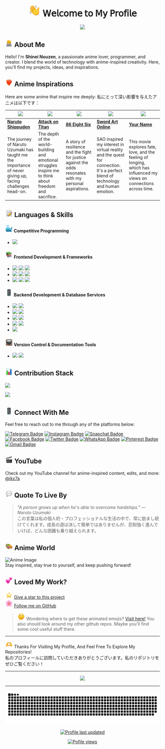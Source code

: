 <h1 align="center">
<img src="https://raw.githubusercontent.com/Shineii86/Emojis/main/People/Waving%20Hand.webp" alt="Waving Hand" width="40" height="40" /> 𝖶𝖾𝗅𝖼𝗈𝗆𝖾 𝗍𝗈 𝖬𝗒 𝖯𝗋𝗈𝖿𝗂𝗅𝖾
  
</h1>
<div align="center">
<img src="https://c.tenor.com/iZjSGTjKzyQAAAAC/tenor.gif">
</div>

## <img src="https://raw.githubusercontent.com/Shineii86/Emojis/main/People/Technologist.webp" alt="Technologist" width="25" height="25" /> About Me
Hello! I'm **Shinei Nouzen**, a passionate anime lover, programmer, and creator. I blend the world of technology with anime-inspired creativity. Here, you'll find my projects, ideas, and inspirations. 

## <img src="https://raw.githubusercontent.com/Shineii86/Emojis/main/Symbols/Heart%20On%20Fire.webp" alt="Heart On Fire" width="25" height="25" /> Anime Inspirations
Here are some anime that inspire me deeply:
私にとって深い影響を与えたアニメは以下です：

| <img src="https://upload.wikimedia.org/wikipedia/en/9/94/NarutoCoverTankobon1.jpg" width="150"/> | <img src="https://upload.wikimedia.org/wikipedia/en/d/d6/Shingeki_no_Kyojin_manga_volume_1.jpg" width="150"/> | <img src="https://upload.wikimedia.org/wikipedia/en/4/4a/86_light_novel_volume_1_cover.jpg" width="150"/> | <img src="https://upload.wikimedia.org/wikipedia/en/3/3e/Sword_Art_Online_light_novel_volume_1_cover.jpg" width="150"/> | <img src="https://upload.wikimedia.org/wikipedia/en/0/0b/Your_Name_poster.png" width="150"/> |
|---|---|---|---|---|
| **[Naruto Shippuden](https://en.wikipedia.org/wiki/Naruto)** | **[Attack on Titan](https://en.wikipedia.org/wiki/Attack_on_Titan)** | **[86 Eight Six](https://en.m.wikipedia.org/wiki/86_(novel_series))** | **[Sword Art Online](https://en.wikipedia.org/wiki/Sword_Art_Online)** | **[Your Name](https://en.wikipedia.org/wiki/Your_Name)** |
| The journey of Naruto Uzumaki has taught me the importance of never giving up, facing challenges head-on. | The depth of the world-building and emotional struggles inspire me to think about freedom and sacrifice. | A story of resilience and the fight for justice against the odds resonates with my personal aspirations. | SAO inspired my interest in virtual reality and the quest for connection. It's a perfect blend of technology and human emotion. | This movie explores fate, love, and the feeling of longing, which has influenced my views on connections across time. |


## <img src="https://raw.githubusercontent.com/Shineii86/Emojis/main/Objects/Memo.webp" alt="Memo" width="25" height="25" /> Languages & Skills

#### <img src="https://raw.githubusercontent.com/Shineii86/Emojis/main/Animals and Nature/Spouting%20Whale.webp" alt="Spouting Whale" width="25" height="25" /> Competitive Programming

- ![](https://ziadoua.github.io/m3-Markdown-Badges/badges/VisualStudioCode/visualstudiocode3.svg)

#### <img src="https://raw.githubusercontent.com/Shineii86/Emojis/main/Objects/Books.webp" alt="Books" width="25" height="25" /> Frontend Development & Frameworks

- ![](https://ziadoua.github.io/m3-Markdown-Badges/badges/HTML/html1.svg)
  ![](https://ziadoua.github.io/m3-Markdown-Badges/badges/CSS/css2.svg)
  ![](https://ziadoua.github.io/m3-Markdown-Badges/badges/Javascript/javascript3.svg)
- ![](https://ziadoua.github.io/m3-Markdown-Badges/badges/TypeScript/typescript1.svg)
  ![](https://ziadoua.github.io/m3-Markdown-Badges/badges/React/react2.svg)
  ![](https://ziadoua.github.io/m3-Markdown-Badges/badges/NextJS/nextjs3.svg)
- ![](https://ziadoua.github.io/m3-Markdown-Badges/badges/TailwindCSS/tailwindcss1.svg)
  ![](https://ziadoua.github.io/m3-Markdown-Badges/badges/Bootstrap/bootstrap2.svg)
  ![](https://ziadoua.github.io/m3-Markdown-Badges/badges/Axios/axios2.svg)

#### <img src="https://raw.githubusercontent.com/Shineii86/Emojis/main/Objects/Mobile%20Phone.webp" alt="Mobile Phone" width="25" height="25" /> Backend Development & Database Services

- ![](https://ziadoua.github.io/m3-Markdown-Badges/badges/NodeJS/nodejs2.svg)
  ![](https://ziadoua.github.io/m3-Markdown-Badges/badges/Express/express3.svg)
- ![](https://ziadoua.github.io/m3-Markdown-Badges/badges/MySQL/mysql3.svg)
  ![](https://ziadoua.github.io/m3-Markdown-Badges/badges/MongoDB/mongodb1.svg)
-  ![](https://ziadoua.github.io/m3-Markdown-Badges/badges/PostgreSQL/postgresql3.svg)
  ![](https://ziadoua.github.io/m3-Markdown-Badges/badges/Python/python3.svg)
-  ![](https://ziadoua.github.io/m3-Markdown-Badges/badges/Postman/postman1.svg)
  ![](https://ziadoua.github.io/m3-Markdown-Badges/badges/Docker/docker3.svg)
-  ![](https://ziadoua.github.io/m3-Markdown-Badges/badges/NestJS/nestjs1.svg)

#### <img src="https://raw.githubusercontent.com/Shineii86/Emojis/main/Objects/Television.webp" alt="Television" width="25" height="25" /> Version Control & Documentation Tools

-  ![](https://ziadoua.github.io/m3-Markdown-Badges/badges/Github/github1.svg)
  ![](https://ziadoua.github.io/m3-Markdown-Badges/badges/Markdown/markdown3.svg)

## <img src="https://raw.githubusercontent.com/Shineii86/Emojis/main/Objects/Bar%20Chart.webp" alt="Bar Chart" width="25" height="25" /> Contribution Stack


<img align="center" src="https://github-readme-streak-stats.herokuapp.com?user=Shineii86&hide_border=true&date_format=M%20j%5B%2C%20Y%5D&card_width=530&card_height=210" />

![](https://github-readme-activity-graph.vercel.app/graph?username=Shineii86&theme=tokyo-day)

## <img src="https://raw.githubusercontent.com/Shineii86/Emojis/main/Objects/Mobile%20Phone.webp" alt="Mobile Phone" width="25" height="25" /> Connect With Me
Feel free to reach out to me through any of the platforms below:

[![Telegram Badge](https://img.shields.io/badge/-Telegram-2CA5E0?style=flat&logo=Telegram&logoColor=white)](https://telegram.me/Shineii86 "Contact on Telegram")
[![Instagram Badge](https://img.shields.io/badge/-Instagram-C13584?style=flat&logo=Instagram&logoColor=white)](https://instagram.com/ikx7.a "Follow on Instagram")
[![Snapchat Badge](https://img.shields.io/badge/-Snapchat-FFFC00?style=flat&logo=Snapchat&logoColor=black)](https://www.snapchat.com/add/ikx7.a "Add on Snapchat")
[![Facebook Badge](https://img.shields.io/badge/-Facebook-1877F2?style=flat&logo=Facebook&logoColor=white)](https://facebook.com/ikx7.a "Connect on Facebook")
[![Twitter Badge](https://img.shields.io/badge/-Twitter-1DA1F2?style=flat&logo=Twitter&logoColor=white)](https://twitter.com/Shineii86 "Follow on Twitter (X)")
[![WhatsApp Badge](https://img.shields.io/badge/-WhatsApp-25D366?style=flat&logo=WhatsApp&logoColor=white)](https://wa.me/ "Chat on WhatsApp")
[![Pinterest Badge](https://img.shields.io/badge/-Pinterest-E60023?style=flat&logo=Pinterest&logoColor=white)](https://pinterest.com/ikx7a "Follow on Pinterest")
[![Gmail Badge](https://img.shields.io/badge/-Gmail-D14836?style=flat&logo=Gmail&logoColor=white)](mailto:ikx7a@hotmail.com "Send an Email")



## <img src="https://raw.githubusercontent.com/Shineii86/Emojis/refs/heads/main/Activity/Clapper%20Board.webp" alt="Speech Balloon" width="25" height="25" /> YouTube
Check out my YouTube channel for anime-inspired content, edits, and more: [@ikx7a](https://youtube.com/@ikx7a)

<!-- BEGIN YOUTUBE-CARDS -->
<!-- END YOUTUBE-CARDS -->

## <img src="https://raw.githubusercontent.com/Shineii86/Emojis/main/Symbols/Speech%20Balloon.webp" alt="Speech Balloon" width="25" height="25" /> Quote To Live By
> _"A person grows up when he's able to overcome hardships." — Naruto Uzumaki_  
この言葉は私の個人的・プロフェッショナルな生活の中で、常に励まし続けてくれます。成長の道は決して簡単ではありませんが、忍耐強く進んでいけば、どんな困難も乗り越えられます。

## <img src="https://raw.githubusercontent.com/Shineii86/Emojis/main/Activity/Artist%20Palette.webp" alt="Artist Palette" width="25" height="25" /> Anime World
![Anime Image](https://animeallinblog.wordpress.com/wp-content/uploads/2016/08/anime-characters-best-multi.jpg?w=768&h=474&crop=1)  
Stay inspired, stay true to yourself, and keep pushing forward!

## <img src="https://raw.githubusercontent.com/Shineii86/Emojis/main/Symbols/Two%20Hearts.webp" alt="Two Hearts" width="25" height="25" /> Loved My Work?

<img src="https://raw.githubusercontent.com/Shineii86/Emojis/main/Animals%20and%20Nature/Star.webp" alt="Star" width="25" height="25" />&nbsp;[Give a star to this project](https://github.com/Shineii86/Shineii86/) <br/>
<img src="https://raw.githubusercontent.com/Shineii86/Emojis/main/Animals%20and%20Nature/Cherry%20Blossom.webp" alt="Cherry Blossom" width="25" height="25" />&nbsp;[Follow me on GitHub](https://github.com/Shineii86/Shineii86)<br/>

> <img src="https://raw.githubusercontent.com/Shineii86/Emojis/main/Smileys/Thinking%20Face.webp" alt="Thinking Face" width="25" height="25" /> Wondering where to get these animated emojis?
> [Visit here!](https://github.com/Shineii86/Emojis) You also should look around my other github repos. Maybe you'll find some cool useful stuff there.

---

<img src="https://raw.githubusercontent.com/Shineii86/Emojis/main/People/Heart%20Hands.webp" alt="Heart Hands" width="25" height="25" /> Thanks For Visiting My Profile, And Feel Free To Explore My Repositories!  
私のプロフィールに訪問していただきありがとうございます。私のリポジトリをぜひご覧ください！

---

<div align="center">
<img src="https://c.tenor.com/1cM0QL7DCAUAAAAC/tenor.gif">
</div>

---

<div align="center">
  
<picture>
  <source media="(prefers-color-scheme: dark)" srcset="https://raw.githubusercontent.com/holic-x/holic-x/output/github-contribution-grid-snake-dark.svg">
  <source media="(prefers-color-scheme: light)" srcset="https://raw.githubusercontent.com/holic-x/holic-x/output/github-contribution-grid-snake.svg">
  <img alt="github contribution grid snake animation" src="https://raw.githubusercontent.com/adorabled4/adorabled4/output/github-contribution-grid-snake.svg">
</picture>

[![Profile last updated](https://img.shields.io/github/last-commit/Shineii86/Shineii86/main?label=Last%20updated&style=flat)](https://github.com/Shineii86/Shineii86/commits)

[![Pofile views](https://u8views.com/api/v1/github/profiles/157171073/views/day-week-month-total-count.svg)](https://u8views.com/github/Shineii86)
